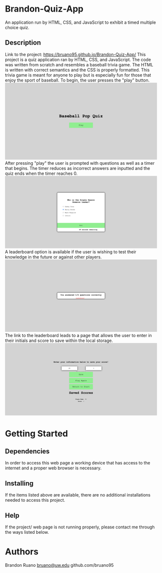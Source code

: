 # Brandon-Quiz-App
An application run by HTML, CSS, and JavaScript to exhibit a timed multiple choice quiz.

## Description
Link to the project: https://bruano95.github.io/Brandon-Quiz-App/
This project is a quiz application ran by HTML, CSS, and JavaScript. The code was written from scratch and resembles a baseball trivia game. The HTML is written with correct semantics and the CSS is properly formatted. This trivia game is meant for anyone to play but is especially fun for those that enjoy the sport of baseball. To begin, the user presses the "play" button. 
<img src=assets/images/Quizpage1.png>
After pressing "play" the user is prompted with questions as well as a timer that begins. The timer reduces as incorrect answers are inputted and the quiz ends when the timer reaches 0.
<img src=assets/images/quizpage2.png>
A leaderboard option is available if the user is wishing to test their knowledge in the future or against other players.
<img src=assets/images/quizpage3.png>
The link to the leaderboard leads to a page that allows the user to enter in their initials and score to save within the local storage.
<img src=assets/images/quizpage4.png>

# Getting Started

## Dependencies

In order to access this web page a working device that has access to the internet and a proper web browser is necessary.

## Installing

If the items listed above are available, there are no additional installations needed to access this project.

## Help

If the project/ web page is not running properly, please contact me through the ways listed below.

# Authors

Brandon Ruano
bruano@uw.edu
github.com/bruano95